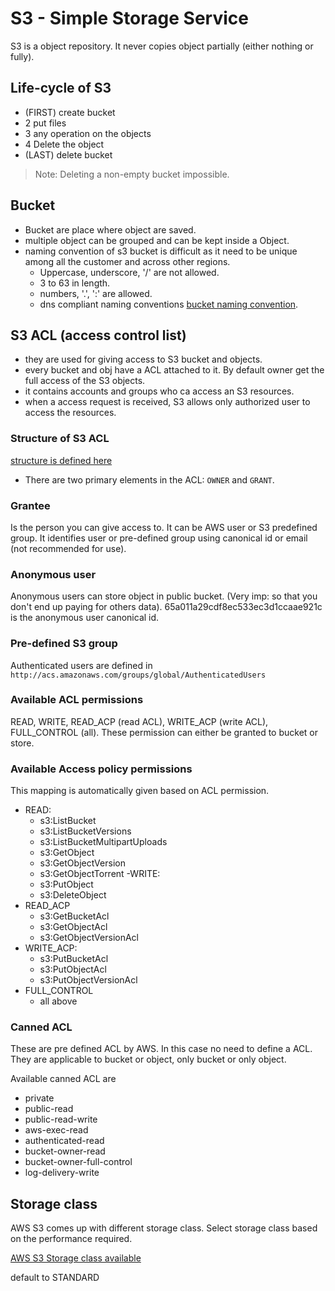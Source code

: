 # S3 - Simple Storage Service

S3 is a object repository. It never copies object partially (either nothing or fully).

## Life-cycle of S3

- (FIRST) create bucket
- 2 put files
- 3 any operation on the objects
- 4 Delete the object
- (LAST) delete bucket

> Note: Deleting a non-empty bucket impossible.

## Bucket

- Bucket are place where object are saved.
- multiple object can be grouped and can be kept inside a Object.
- naming convention of s3 bucket is difficult as it need to be unique among all the customer and across other regions.
  - Uppercase, underscore, '/' are not allowed.
  - 3 to 63 in length.
  - numbers, '.', ':' are allowed.
  - dns compliant naming conventions [bucket naming convention](https://docs.aws.amazon.com/AmazonS3/latest/dev/BucketRestrictions.html#bucketnamingrules).

## S3 ACL (access control list)

- they are used for giving access to S3 bucket and objects.
- every bucket and obj have a ACL attached to it. By default owner get the full access of the S3 objects.
- it contains accounts and groups who ca access an S3 resources.
- when a access request is received, S3 allows only authorized user to access the resources.

### Structure of S3 ACL

[structure is defined here](https://docs.aws.amazon.com/AmazonS3/latest/dev/acl-overview.html#CannedACL)

- There are two primary elements in the ACL: `OWNER` and `GRANT`.

### Grantee

Is the person you can give access to. It can be AWS user or S3 predefined group. It identifies user or pre-defined group using canonical id or email (not recommended for use).

### Anonymous user

Anonymous users can store object in public bucket. (Very imp: so that you don't end up paying for others data).
65a011a29cdf8ec533ec3d1ccaae921c is the anonymous user canonical id.

### Pre-defined S3 group

Authenticated users are defined in `http://acs.amazonaws.com/groups/global/AuthenticatedUsers`

### Available ACL permissions

READ, WRITE, READ_ACP (read ACL), WRITE_ACP (write ACL), FULL_CONTROL (all).
These permission can either be granted to bucket or store.

### Available Access policy permissions

This mapping is automatically given based on ACL permission.

- READ:
  - s3:ListBucket
  - s3:ListBucketVersions
  - s3:ListBucketMultipartUploads
  - s3:GetObject
  - s3:GetObjectVersion
  - s3:GetObjectTorrent
-WRITE:
  - s3:PutObject
  - s3:DeleteObject
- READ_ACP
  - s3:GetBucketAcl
  - s3:GetObjectAcl
  - s3:GetObjectVersionAcl
- WRITE_ACP:
  - s3:PutBucketAcl
  - s3:PutObjectAcl
  - s3:PutObjectVersionAcl
- FULL_CONTROL
  - all above

### Canned ACL

These are pre defined ACL by AWS. In this case no need to define a ACL. They are applicable to bucket or object, only bucket or only object.

Available canned ACL are

- private
- public-read
- public-read-write
- aws-exec-read
- authenticated-read
- bucket-owner-read
- bucket-owner-full-control
- log-delivery-write

## Storage class

AWS S3 comes up with different storage class. Select storage class based on the performance required.

[AWS S3 Storage class available](https://docs.aws.amazon.com/AmazonS3/latest/dev/storage-class-intro.html)

default to STANDARD

